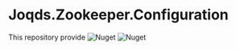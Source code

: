 # Joqds.Zookeeper.Configuration
This repository provide 
![Nuget](https://img.shields.io/nuget/v/Joqds.Zookeeper.Configuration)
![Nuget](https://img.shields.io/nuget/dt/Joqds.Zookeeper.Configuration)
